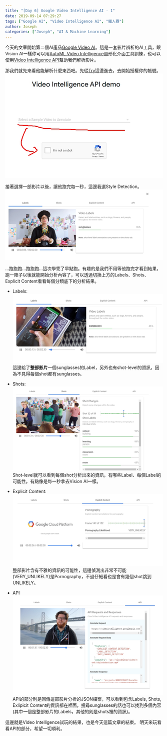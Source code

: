 ```yaml
---
title: "[Day 6] Google Video Intelligence AI - 1"
date: 2019-09-14 07:29:27
tags: ["Google AI", "Video Intelligence AI", "鐵人賽"]
author: Joseph
categories: ["Joseph", "AI & Machine Learning"]
---
```

今天的文章開始第二個AI產品[Google Video AI](https://cloud.google.com/video-intelligence/)。這是一套影片辨析的AI工具，跟Vision AI一樣你可以用[AutoML Video Intelligence](https://cloud.google.com/video-intelligence/automl/docs/quickstart-console)圖形化介面工具訓練，也可以使用[Video Intelligence API](https://cloud.google.com/video-intelligence/docs/quickstart)幫助我們解析影片。

那我們就先來看他能解析什麼東西吧。先從[Try](https://cloud.google.com/video-intelligence/#video-intelligence-api-demo)這邊進去，去開始授權你的帳號。
![try.jpg](try.jpg)
<!-- more -->

接著選擇一部影片以後，讓他跑完每一秒，這邊我選Style Detection。
![analysing.jpg](analysing.jpg)

...跑跑跑...跑跑跑...這次學乖了早點跑。有趣的是我們不用等他跑完才看到結果，跑一陣子以後就能開始分析內容了，可以透過切換上方的Labels、Shots、Explicit Content看看每個分類底下的分析結果。

- Labels:
![Labels.jpg](Labels.jpg)
這邊給了**整部影片**一個sunglasses的Label，另外也有shot-level的資訊，因為不見得每個shot都有sunglasses。

- Shots: 
![shot-labels.jpg](shot-labels.jpg)
Shot-level就可以看到每個shot分析出來的資訊，有哪些Label、每個Label的可能性。有點像是每一秒拿去Vision AI一樣。

- Explicit Content:
![Explicit-content.jpg](Explicit-content.jpg)
整部影片含有不雅的資訊的可能性，這邊偵測出非常不可能(VERY_UNLIKELY)是Pornography，不過仔細看也是會有幾個shot跳到UNLIKELY。

- API
![API.jpg](API.jpg)
API的部分則是回傳這部影片分析的JSON檔案，可以看到包含Labels, Shots, Exlipicit Content的資訊都在裡面，搜尋sunglasses的話也可以找到多個內容(其中一個是整部影片的Labels，其他的則是shots裡的資訊)。


這邊就是Video Intelligence試玩的結果，也是今天這篇文章的結束。
明天來玩看看API的部分，希望一切順利。

